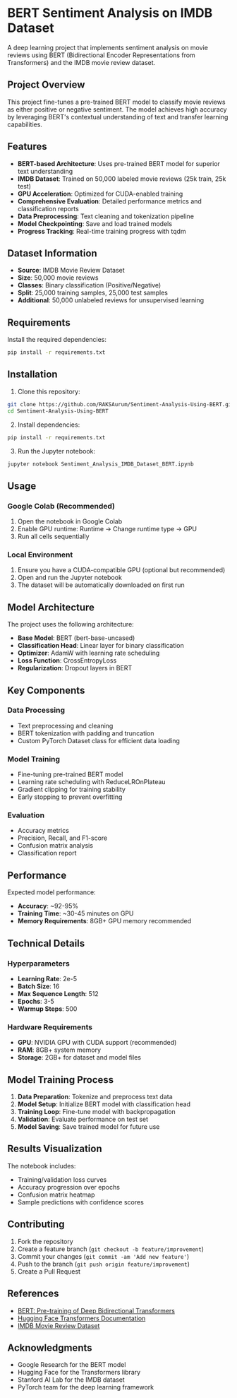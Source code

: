 # BERT Sentiment Analysis on IMDB Dataset

A deep learning project that implements sentiment analysis on movie reviews using BERT (Bidirectional Encoder Representations from Transformers) and the IMDB movie review dataset.

## Project Overview

This project fine-tunes a pre-trained BERT model to classify movie reviews as either positive or negative sentiment. The model achieves high accuracy by leveraging BERT's contextual understanding of text and transfer learning capabilities.

## Features

- **BERT-based Architecture**: Uses pre-trained BERT model for superior text understanding
- **IMDB Dataset**: Trained on 50,000 labeled movie reviews (25k train, 25k test)
- **GPU Acceleration**: Optimized for CUDA-enabled training
- **Comprehensive Evaluation**: Detailed performance metrics and classification reports
- **Data Preprocessing**: Text cleaning and tokenization pipeline
- **Model Checkpointing**: Save and load trained models
- **Progress Tracking**: Real-time training progress with tqdm

## Dataset Information

- **Source**: IMDB Movie Review Dataset
- **Size**: 50,000 movie reviews
- **Classes**: Binary classification (Positive/Negative)
- **Split**: 25,000 training samples, 25,000 test samples
- **Additional**: 50,000 unlabeled reviews for unsupervised learning

## Requirements

Install the required dependencies:
```bash
pip install -r requirements.txt
```
## Installation

1. Clone this repository:
```bash
git clone https://github.com/RAKSAurum/Sentiment-Analysis-Using-BERT.git
cd Sentiment-Analysis-Using-BERT
```

2. Install dependencies:
```bash
pip install -r requirements.txt
```

3. Run the Jupyter notebook:
```bash
jupyter notebook Sentiment_Analysis_IMDB_Dataset_BERT.ipynb
```

## Usage

### Google Colab (Recommended)

1. Open the notebook in Google Colab
2. Enable GPU runtime: Runtime → Change runtime type → GPU
3. Run all cells sequentially

### Local Environment

1. Ensure you have a CUDA-compatible GPU (optional but recommended)
2. Open and run the Jupyter notebook
3. The dataset will be automatically downloaded on first run

## Model Architecture

The project uses the following architecture:

- **Base Model**: BERT (bert-base-uncased)
- **Classification Head**: Linear layer for binary classification
- **Optimizer**: AdamW with learning rate scheduling
- **Loss Function**: CrossEntropyLoss
- **Regularization**: Dropout layers in BERT

## Key Components

### Data Processing
- Text preprocessing and cleaning
- BERT tokenization with padding and truncation
- Custom PyTorch Dataset class for efficient data loading

### Model Training
- Fine-tuning pre-trained BERT model
- Learning rate scheduling with ReduceLROnPlateau
- Gradient clipping for training stability
- Early stopping to prevent overfitting

### Evaluation
- Accuracy metrics
- Precision, Recall, and F1-score
- Confusion matrix analysis
- Classification report

## Performance

Expected model performance:
- **Accuracy**: ~92-95%
- **Training Time**: ~30-45 minutes on GPU
- **Memory Requirements**: 8GB+ GPU memory recommended

## Technical Details

### Hyperparameters
- **Learning Rate**: 2e-5
- **Batch Size**: 16
- **Max Sequence Length**: 512
- **Epochs**: 3-5
- **Warmup Steps**: 500

### Hardware Requirements
- **GPU**: NVIDIA GPU with CUDA support (recommended)
- **RAM**: 8GB+ system memory
- **Storage**: 2GB+ for dataset and model files

## Model Training Process

1. **Data Preparation**: Tokenize and preprocess text data
2. **Model Setup**: Initialize BERT model with classification head
3. **Training Loop**: Fine-tune model with backpropagation
4. **Validation**: Evaluate performance on test set
5. **Model Saving**: Save trained model for future use

## Results Visualization

The notebook includes:
- Training/validation loss curves
- Accuracy progression over epochs
- Confusion matrix heatmap
- Sample predictions with confidence scores

## Contributing

1. Fork the repository
2. Create a feature branch (`git checkout -b feature/improvement`)
3. Commit your changes (`git commit -am 'Add new feature'`)
4. Push to the branch (`git push origin feature/improvement`)
5. Create a Pull Request

## References

- [BERT: Pre-training of Deep Bidirectional Transformers](https://arxiv.org/abs/1810.04805)
- [Hugging Face Transformers Documentation](https://huggingface.co/docs/transformers)
- [IMDB Movie Review Dataset](http://ai.stanford.edu/~amaas/data/sentiment/)

## Acknowledgments

- Google Research for the BERT model
- Hugging Face for the Transformers library
- Stanford AI Lab for the IMDB dataset
- PyTorch team for the deep learning framework
